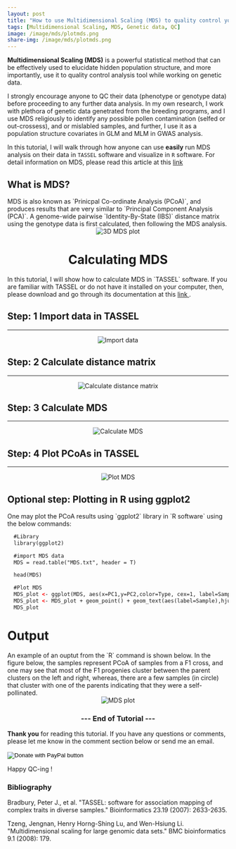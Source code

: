 ```yaml
---
layout: post
title: "How to use Multidimensional Scaling (MDS) to quality control your genetic data?"
tags: [Multidimensional Scaling, MDS, Genetic data, QC]
image: /image/mds/plotmds.png
share-img: /image/mds/plotmds.png
---
```


__Multidimensional Scaling (MDS)__ is a powerful statistical method that can be effectively used to elucidate hidden population structure, and more importantly, use it to quality control analysis tool while working on genetic data. 

I strongly encourage anyone to QC their data (phenotype or genotype data) before proceeding to any further data analysis. In my own research, I work with plethora of genetic data genetrated from the breeding programs, and I use MDS religiously to identify any possible pollen contamination (selfed or out-crossess), and or mislabled samples, and further, I use it as a population structure covariates in GLM and MLM in GWAS analysis. 

In this tutorial, I will walk through how anyone can use __easily__ run MDS analysis on their data in `TASSEL` software and visualize in `R` software. For detail information on MDS, please read this article at this <a href="https://bmcbioinformatics.biomedcentral.com/articles/10.1186/1471-2105-9-179">link</a>

<h2> What is MDS? </h2>
MDS is also known as `Prinicpal Co-ordinate Analysis (PCoA)`, and produces results that are very similar to `Principal Component Analysis (PCA)`. A genome-wide pairwise `Identity-By-State (IBS)` distance matrix using the genotype data is first calculated, then following the MDS analysis. 

<center><img src="/image/mds/mdsanimation1.gif" alt="3D MDS plot"></center>

<center><h1> Calculating MDS </h1></center>
In this tutorial, I will show how to calculate MDS in `TASSEL` software. If you are familiar with TASSEL or do not have it installed on your computer, then, please download and go through its documentation at this <a href="https://www.maizegenetics.net/tassel"> link </a>. 

<h2> Step: 1 Import data in TASSEL</h2>

<hr>
<center><img src="/image/mds/tassel1.gif" alt="Import data"></center>

<h2> Step: 2 Calculate distance matrix</h2>

<hr>
<center><img src="/image/mds/tassel2.gif" alt="Calculate distance matrix"></center>

<h2> Step: 3 Calculate MDS</h2>

<hr>
<center><img src="/image/mds/tassel3.gif" alt="Calculate MDS"></center>

<h2> Step: 4 Plot PCoAs in TASSEL</h2>

<hr>
<center><img src="/image/mds/tassel4.gif" alt="Plot MDS"></center>

<h2> Optional step: Plotting in R using ggplot2 </h2>
One may plot the PCoA results using `ggplot2` library in `R software` using the below commands:

```html
  #Library
  library(ggplot2)

  #import MDS data
  MDS = read.table("MDS.txt", header = T)

  head(MDS)

  #Plot MDS
  MDS_plot <- ggplot(MDS, aes(x=PC1,y=PC2,color=Type, cex=1, label=Sample))
  MDS_plot <- MDS_plot + geom_point() + geom_text(aes(label=Sample),hjust=0, vjust=0)
  MDS_plot
```

<h1> Output </h1>
An example of an ouptut from the `R` command is shown below. In the figure below, the samples represent PCoA of samples from a F1 cross, and one may see that most of the F1 progenies cluster between the parent clusters on the left and right, whereas, there are a few samples (in circle) that cluster with one of the parents indicating that they were a self-pollinated.

<center><img src="/image/mds/plotmds2.png" alt="MDS plot"></center>


<center><h3> --- End of Tutorial --- </h3></center>

__Thank you__ for reading this tutorial. If you have any questions or comments, please let me know in the comment section below or send me an email. 
<form action="https://www.paypal.com/cgi-bin/webscr" method="post" target="_top">
<input type="hidden" name="cmd" value="_donations" />
<input type="hidden" name="business" value="8ZF7YRTZ42EKU" />
<input type="hidden" name="item_name" value="To support education for all." />
<input type="hidden" name="currency_code" value="USD" />
<input type="image" src="https://www.paypalobjects.com/en_US/i/btn/btn_donateCC_LG.gif" border="0" name="submit" title="PayPal - The safer, easier way to pay online!" alt="Donate with PayPal button" />
<img alt="" border="0" src="https://www.paypal.com/en_US/i/scr/pixel.gif" width="1" height="1" />
</form>
Happy QC-ing !


<h3> Bibliography </h3>
<p>Bradbury, Peter J., et al. "TASSEL: software for association mapping of complex traits in diverse samples." Bioinformatics 23.19 (2007): 2633-2635.</p>
<p>Tzeng, Jengnan, Henry Horng-Shing Lu, and Wen-Hsiung Li. "Multidimensional scaling for large genomic data sets." BMC bioinformatics 9.1 (2008): 179. </p>


<!-- Global site tag (gtag.js) - Google Analytics -->
<script async src="https://www.googletagmanager.com/gtag/js?id=UA-123359651-1"></script>
<script>
  window.dataLayer = window.dataLayer || [];
  function gtag(){dataLayer.push(arguments);}
  gtag('js', new Date());
  gtag('config', 'UA-123359651-1');
</script>

<script async src="//pagead2.googlesyndication.com/pagead/js/adsbygoogle.js"></script>
<script>
  (adsbygoogle = window.adsbygoogle || []).push({
    google_ad_client: "ca-pub-5126027065024936",
    enable_page_level_ads: true
  });
</script>
